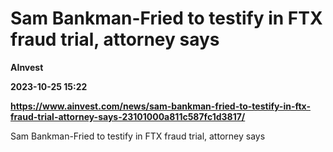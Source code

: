 # Sam Bankman-Fried to testify in FTX fraud trial, attorney says
**AInvest**

**2023-10-25 15:22**

**https://www.ainvest.com/news/sam-bankman-fried-to-testify-in-ftx-fraud-trial-attorney-says-23101000a811c587fc1d3817/**

Sam Bankman-Fried to testify in FTX fraud trial, attorney says